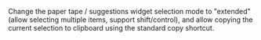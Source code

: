 Change the paper tape / suggestions widget selection mode to "extended" (allow selecting multiple items, support shift/control), and allow copying the current selection to clipboard using the standard copy shortcut.
